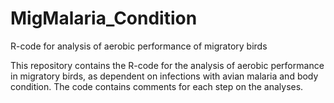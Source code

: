 # MigMalaria_Condition
R-code for analysis of aerobic performance of migratory birds

This repository contains the R-code for the analysis of aerobic performance in migratory birds, as dependent on infections with avian malaria and body condition.
The code contains comments for each step on the analyses.
